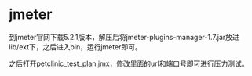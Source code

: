 # jmeter

到jmeter官网下载5.2.1版本，解压后将jmeter-plugins-manager-1.7.jar放进lib/ext下，之后进入bin，运行jmeter即可。

之后打开petclinic_test_plan.jmx，修改里面的url和端口号即可进行压力测试。

